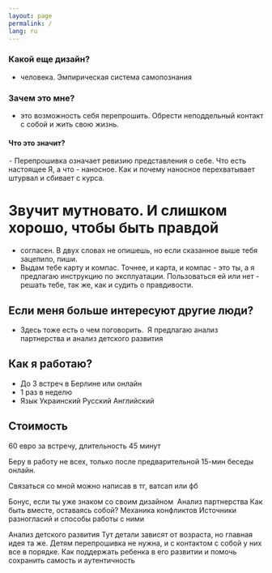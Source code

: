 ```yaml
---
layout: page
permalink: /
lang: ru
---
```


### Какой еще дизайн?
- человека. Эмпирическая система самопознания

### Зачем это мне?
- это возможность себя перепрошить. Обрести неподдельный контакт с собой и жить свою жизнь.

#### Что это значит?
 ⁃ Перепрошивка означает ревизию представления о себе. Что есть настоящее Я, а что - наносное. 
Как и почему наносное перехватывает штурвал и сбивает с курса.

# Звучит мутновато. И слишком хорошо, чтобы быть правдой
- согласен. В двух словах не опишешь, но если сказанное выше тебя зацепило, пиши. 
- Выдам тебе карту и компас. Точнее, и карта, и компас - это ты, а я предлагаю инструкцию по эксплуатации. Пользоваться ей или нет - решать тебе, так же, как и судить о правдивости.

## Если меня больше интересуют другие люди?
- Здесь тоже есть о чем поговорить.  Я предлагаю анализ партнерства и анализ детского развития 

## Как я работаю?
- До 3 встреч в Берлине или онлайн
- 1 раз в неделю
- Язык Украинский Русский Английский

## Стоимость
60 евро за встречу, длительность 45 минут

Беру в работу не всех, только после предварительной 15-мин беседы онлайн.

Связаться со мной можно написав в тг, ватсап или фб

Бонус, если ты уже знаком со своим дизайном
 Анализ партнерства
Как быть вместе, оставаясь собой? Механика конфликтов
Источники разногласий и способы работы с ними

Анализ детского развития
Тут детали зависят от возраста, но главная идея та же.
Детям перепрошивка не нужна, и с контактом с собой у них все в порядке. Как поддержать ребенка в его развитии и помочь сохранить самость и аутентичность

